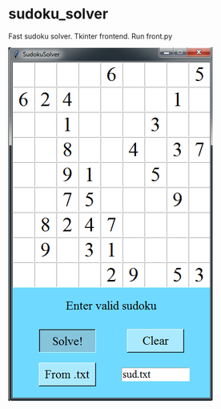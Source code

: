 # sudoku_solver
Fast sudoku solver. Tkinter frontend. Run front.py


![alt text](https://raw.githubusercontent.com/LohnesskoeChudo/sudoku_solver/master/sudokuimg.png)
